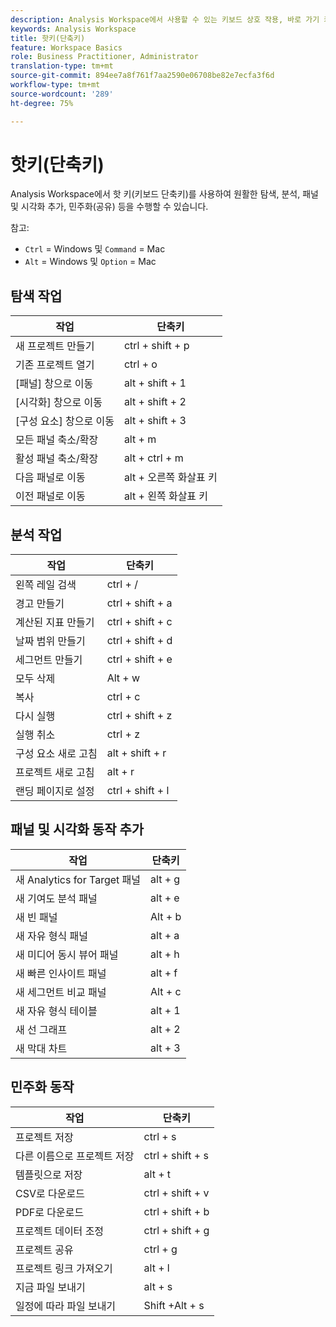 ```yaml
---
description: Analysis Workspace에서 사용할 수 있는 키보드 상호 작용, 바로 가기 키 및 마우스로 이용할 수 있는 동작.
keywords: Analysis Workspace
title: 핫키(단축키)
feature: Workspace Basics
role: Business Practitioner, Administrator
translation-type: tm+mt
source-git-commit: 894ee7a8f761f7aa2590e06708be82e7ecfa3f6d
workflow-type: tm+mt
source-wordcount: '289'
ht-degree: 75%

---
```



# 핫키(단축키)

Analysis Workspace에서 핫 키(키보드 단축키)를 사용하여 원활한 탐색, 분석, 패널 및 시각화 추가, 민주화(공유) 등을 수행할 수 있습니다.

참고:
* `Ctrl` = Windows 및  `Command` = Mac
* `Alt` = Windows 및  `Option` = Mac

## 탐색 작업

| 작업 | 단축키 |
| --- | --- |
| 새 프로젝트 만들기 | ctrl + shift + p |
| 기존 프로젝트 열기 | ctrl + o |
| [패널] 창으로 이동 | alt + shift + 1 |
| [시각화] 창으로 이동 | alt + shift + 2 |
| [구성 요소] 창으로 이동 | alt + shift + 3 |
| 모든 패널 축소/확장 | alt + m |
| 활성 패널 축소/확장 | alt + ctrl + m |
| 다음 패널로 이동 | alt + 오른쪽 화살표 키 |
| 이전 패널로 이동 | alt + 왼쪽 화살표 키 |

## 분석 작업

| 작업 | 단축키 |
| --- | --- |
| 왼쪽 레일 검색 | ctrl + / |
| 경고 만들기 | ctrl + shift + a |
| 계산된 지표 만들기 | ctrl + shift + c |
| 날짜 범위 만들기 | ctrl + shift + d |
| 세그먼트 만들기 | ctrl + shift + e |
| 모두 삭제 | Alt + w |
| 복사 | ctrl + c |
| 다시 실행 | ctrl + shift + z |
| 실행 취소 | ctrl + z |
| 구성 요소 새로 고침 | alt + shift + r |
| 프로젝트 새로 고침 | alt + r |
| 랜딩 페이지로 설정 | ctrl + shift + l |

## 패널 및 시각화 동작 추가

| 작업 | 단축키 |
| ---|---|
| 새 Analytics for Target 패널 | alt + g |
| 새 기여도 분석 패널 | alt + e |
| 새 빈 패널 | Alt + b |
| 새 자유 형식 패널 | alt + a |
| 새 미디어 동시 뷰어 패널 | alt + h |
| 새 빠른 인사이트 패널 | alt + f |
| 새 세그먼트 비교 패널 | Alt + c |
| 새 자유 형식 테이블 | alt + 1 |
| 새 선 그래프 | alt + 2 |
| 새 막대 차트 | alt + 3 |

## 민주화 동작

| 작업 | 단축키 |
| --- | --- |
| 프로젝트 저장 | ctrl + s |
| 다른 이름으로 프로젝트 저장 | ctrl + shift + s |
| 템플릿으로 저장 | alt + t |
| CSV로 다운로드 | ctrl + shift + v |
| PDF로 다운로드 | ctrl + shift + b |
| 프로젝트 데이터 조정 | ctrl + shift + g |
| 프로젝트 공유 | ctrl + g |
| 프로젝트 링크 가져오기 | alt + l |
| 지금 파일 보내기 | alt + s |
| 일정에 따라 파일 보내기 | Shift +Alt + s |
